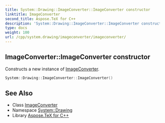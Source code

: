 ```yaml
---
title: System::Drawing::ImageConverter::ImageConverter constructor
linktitle: ImageConverter
second_title: Aspose.TeX for C++
description: 'System::Drawing::ImageConverter::ImageConverter constructor. Constructs a new instance of ImageConverter in C++.'
type: docs
weight: 100
url: /cpp/system.drawing/imageconverter/imageconverter/
---
```

## ImageConverter::ImageConverter constructor


Constructs a new instance of [ImageConverter](../).

```cpp
System::Drawing::ImageConverter::ImageConverter()
```

## See Also

* Class [ImageConverter](../)
* Namespace [System::Drawing](../../)
* Library [Aspose.TeX for C++](../../../)
